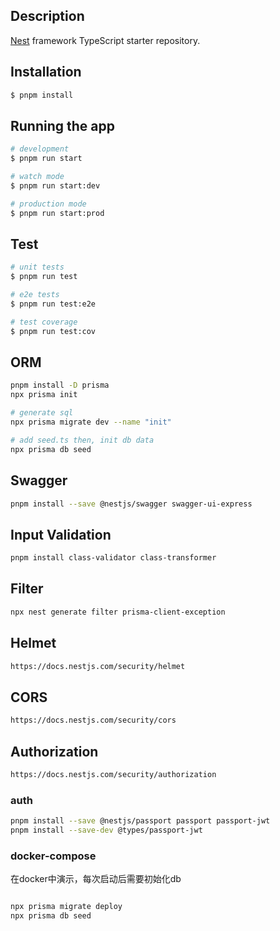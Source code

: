 ## Description

[Nest](https://github.com/nestjs/nest) framework TypeScript starter repository.

## Installation

```bash
$ pnpm install
```

## Running the app

```bash
# development
$ pnpm run start

# watch mode
$ pnpm run start:dev

# production mode
$ pnpm run start:prod
```

## Test

```bash
# unit tests
$ pnpm run test

# e2e tests
$ pnpm run test:e2e

# test coverage
$ pnpm run test:cov
```

## ORM

```bash
pnpm install -D prisma
npx prisma init

# generate sql
npx prisma migrate dev --name "init"

# add seed.ts then, init db data
npx prisma db seed
```

## Swagger
``` bash
pnpm install --save @nestjs/swagger swagger-ui-express

```

## Input Validation
```bash
pnpm install class-validator class-transformer
```

## Filter
```bash
npx nest generate filter prisma-client-exception
```

## Helmet
```bash
https://docs.nestjs.com/security/helmet
```

## CORS
```bash
https://docs.nestjs.com/security/cors
```

## Authorization
```bash
https://docs.nestjs.com/security/authorization
```

### auth
```bash
pnpm install --save @nestjs/passport passport passport-jwt
pnpm install --save-dev @types/passport-jwt

```

### docker-compose
在docker中演示，每次启动后需要初始化db
```bash

npx prisma migrate deploy 
npx prisma db seed

```